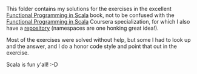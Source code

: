 This folder contains my solutions for the exercises in the excellent [Functional Programming in Scala](https://www.amazon.com/Functional-Programming-Scala-Paul-Chiusano/dp/1617290653/ref=sr_1_1?ie=UTF8&qid=1538946390&sr=8-1&keywords=functional+programming+scala) book, not to be confused with the [Functional Programming in Scala](https://www.coursera.org/specializations/scala) Coursera specialization, for which I also have a [repository](https://github.com/jpjandrade/functional_programming_scala_specialization) (namespaces are one honking great idea!). 

Most of the exercises were solved without help, but some I had to look up and the answer, and I do a honor code style and point that out in the exercise.

Scala is fun y'all! :-D